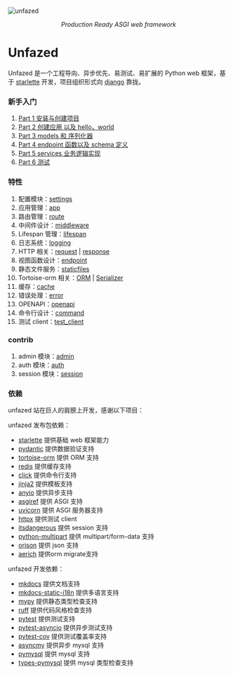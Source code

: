 ![unfazed](images/unfazed-title.png)

<p align="center">
    <em>Production Ready ASGI web framework</em>
</p>



Unfazed
====


Unfazed 是一个工程导向、异步优先、易测试、易扩展的 Python web 框架，基于 [starlette](https://www.starlette.io/) 开发，项目组织形式向 [django](https://www.djangoproject.com/) 靠拢。

### 新手入门

1. [Part 1 安装与创建项目](tutorial/part1.md)
2. [Part 2 创建应用 以及 hello，world](tutorial/part2.md)
3. [Part 3 models 和 序列化器](tutorial/part3.md)
4. [Part 4 endpoint 函数以及 schema 定义](tutorial/part4.md)
5. [Part 5 services 业务逻辑实现](tutorial/part5.md)
6. [Part 6 测试](tutorial/part6.md)

### 特性

1. 配置模块：[settings](features/settings.md) 
2. 应用管理：[app](features/app.md)
3. 路由管理：[route](features/route.md)
4. 中间件设计：[middleware](features/middleware.md)
5. Lifespan 管理：[lifespan](features/lifespan.md)
6. 日志系统：[logging](features/logging.md)
7. HTTP 相关：[request](features/request.md) | [response](features/response.md)
8. 视图函数设计：[endpoint](features/endpoint.md)
9. 静态文件服务：[staticfiles](features/staticfiles.md)
10. Tortoise-orm 相关：[ORM](features/tortoise-orm.md) | [Serializer](features/serializer.md)
11. 缓存：[cache](features/cache.md)
12. 错误处理：[error](features/error.md)
13. OPENAPI：[openapi](features/openapi.md)
14. 命令行设计：[command](features/command.md)
15. 测试 client：[test_client](features/testclient.md)


### contrib

1. admin 模块：[admin](features/contrib/admin.md)
2. auth 模块：[auth](features/contrib/auth.md)
3. session 模块：[session](features/contrib/session.md)

### 依赖

unfazed 站在巨人的肩膀上开发，感谢以下项目：

unfazed 发布包依赖：

- [starlette](https://www.starlette.io/) 提供基础 web 框架能力
- [pydantic](https://pydantic-docs.helpmanual.io/) 提供数据验证支持
- [tortoise-orm](https://tortoise-orm.readthedocs.io/en/latest/) 提供 ORM 支持
- [redis](https://redis.io/) 提供缓存支持
- [click](https://click.palletsprojects.com/) 提供命令行支持
- [jinja2](https://jinja.palletsprojects.com/) 提供模板支持
- [anyio](https://anyio.readthedocs.io/en/stable/) 提供异步支持
- [asgiref](https://asgi.readthedocs.io/en/latest/) 提供 ASGI 支持
- [uvicorn](https://www.uvicorn.org/) 提供 ASGI 服务器支持
- [httpx](https://www.python-httpx.org/) 提供测试 client
- [itsdangerous](https://itsdangerous.palletsprojects.com/) 提供 session 支持
- [python-multipart](https://github.com/andrew-d/python-multipart) 提供 multipart/form-data 支持
- [orjson](https://github.com/ijl/orjson) 提供 json 支持
- [aerich](https://github.com/tortoise/aerich) 提供orm migrate支持


unfazed 开发依赖：

- [mkdocs](https://www.mkdocs.org/) 提供文档支持
- [mkdocs-static-i18n](https://github.com/mkdocs/mkdocs-static-i18n) 提供多语言支持
- [mypy](https://mypy.readthedocs.io/en/stable/) 提供静态类型检查支持
- [ruff](https://github.com/astral-sh/ruff) 提供代码风格检查支持
- [pytest](https://docs.pytest.org/en/latest/) 提供测试支持
- [pytest-asyncio](https://github.com/pytest-dev/pytest-asyncio) 提供异步测试支持
- [pytest-cov](https://github.com/pytest-dev/pytest-cov) 提供测试覆盖率支持
- [asyncmy](https://github.com/asyncmy/asyncmy) 提供异步 mysql 支持
- [pymysql](https://github.com/PyMySQL/PyMySQL) 提供 mysql 支持
- [types-pymysql](https://github.com/python/typeshed) 提供 mysql 类型检查支持

